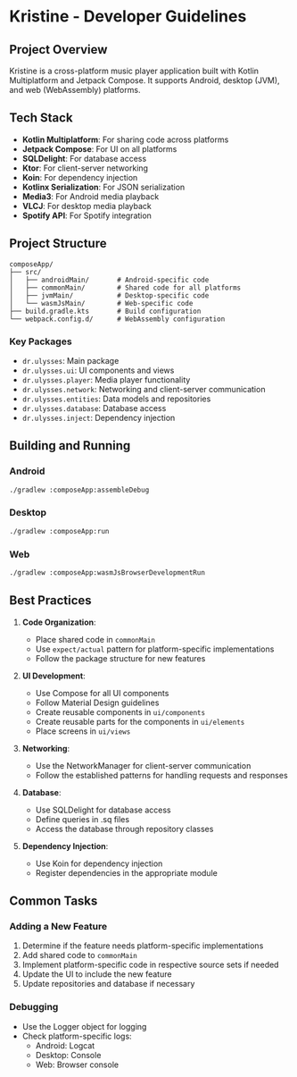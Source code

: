 # Kristine - Developer Guidelines

## Project Overview

Kristine is a cross-platform music player application built with Kotlin Multiplatform and Jetpack Compose. It supports
Android, desktop (JVM), and web (WebAssembly) platforms.

## Tech Stack

- **Kotlin Multiplatform**: For sharing code across platforms
- **Jetpack Compose**: For UI on all platforms
- **SQLDelight**: For database access
- **Ktor**: For client-server networking
- **Koin**: For dependency injection
- **Kotlinx Serialization**: For JSON serialization
- **Media3**: For Android media playback
- **VLCJ**: For desktop media playback
- **Spotify API**: For Spotify integration

## Project Structure

```
composeApp/
├── src/
│   ├── androidMain/       # Android-specific code
│   ├── commonMain/        # Shared code for all platforms
│   ├── jvmMain/           # Desktop-specific code
│   └── wasmJsMain/        # Web-specific code
├── build.gradle.kts       # Build configuration
└── webpack.config.d/      # WebAssembly configuration
```

### Key Packages

- `dr.ulysses`: Main package
- `dr.ulysses.ui`: UI components and views
- `dr.ulysses.player`: Media player functionality
- `dr.ulysses.network`: Networking and client-server communication
- `dr.ulysses.entities`: Data models and repositories
- `dr.ulysses.database`: Database access
- `dr.ulysses.inject`: Dependency injection

## Building and Running

### Android

```bash
./gradlew :composeApp:assembleDebug
```

### Desktop

```bash
./gradlew :composeApp:run
```

### Web

```bash
./gradlew :composeApp:wasmJsBrowserDevelopmentRun
```

## Best Practices

1. **Code Organization**:
    - Place shared code in `commonMain`
    - Use `expect/actual` pattern for platform-specific implementations
    - Follow the package structure for new features

2. **UI Development**:
    - Use Compose for all UI components
    - Follow Material Design guidelines
    - Create reusable components in `ui/components`
    - Create reusable parts for the components in `ui/elements`
    - Place screens in `ui/views`

3. **Networking**:
    - Use the NetworkManager for client-server communication
    - Follow the established patterns for handling requests and responses

4. **Database**:
    - Use SQLDelight for database access
    - Define queries in .sq files
    - Access the database through repository classes

5. **Dependency Injection**:
    - Use Koin for dependency injection
    - Register dependencies in the appropriate module

## Common Tasks

### Adding a New Feature

1. Determine if the feature needs platform-specific implementations
2. Add shared code to `commonMain`
3. Implement platform-specific code in respective source sets if needed
4. Update the UI to include the new feature
5. Update repositories and database if necessary

### Debugging

- Use the Logger object for logging
- Check platform-specific logs:
    - Android: Logcat
    - Desktop: Console
    - Web: Browser console
